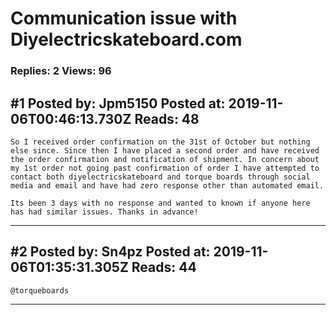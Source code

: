 # Communication issue with Diyelectricskateboard.com

### Replies: 2 Views: 96

## \#1 Posted by: Jpm5150 Posted at: 2019-11-06T00:46:13.730Z Reads: 48

```
So I received order confirmation on the 31st of October but nothing else since. Since then I have placed a second order and have received the order confirmation and notification of shipment. In concern about my 1st order not going past confirmation of order I have attempted to contact both diyelectricskateboard and torque boards through social media and email and have had zero response other than automated email. 

Its been 3 days with no response and wanted to known if anyone here has had similar issues. Thanks in advance!
```

---
## \#2 Posted by: Sn4pz Posted at: 2019-11-06T01:35:31.305Z Reads: 44

```
@torqueboards
```

---

